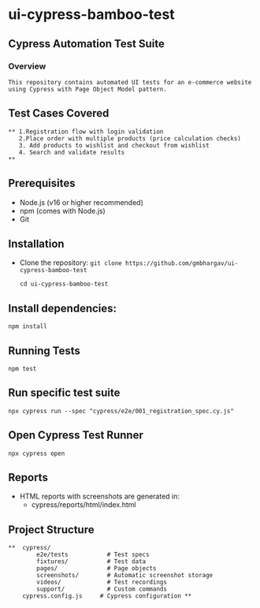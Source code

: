 # ui-cypress-bamboo-test
## Cypress Automation Test Suite
### Overview
    This repository contains automated UI tests for an e-commerce website using Cypress with Page Object Model pattern.
## Test Cases Covered
    ** 1.Registration flow with login validation
       2.Place order with multiple products (price calculation checks)
       3. Add products to wishlist and checkout from wishlist
       4. Search and validate results
    **

## Prerequisites
* Node.js (v16 or higher recommended)
* npm (comes with Node.js)        
* Git

## Installation
* Clone the repository:
    `git clone https://github.com/gmbhargav/ui-cypress-bamboo-test`

    `cd ui-cypress-bamboo-test`
## Install dependencies:
 `npm install`
## Running Tests
 `npm test`
## Run specific test suite
 `npx cypress run --spec "cypress/e2e/001_registration_spec.cy.js"`
## Open Cypress Test Runner
 `npx cypress open`
## Reports
 * HTML reports with screenshots are generated in:
    * cypress/reports/html/index.html
## Project Structure
    **  cypress/
            e2e/tests           # Test specs
            fixtures/           # Test data
            pages/              # Page objects
            screenshots/        # Automatic screenshot storage
            videos/             # Test recordings
            support/            # Custom commands
        cypress.config.js     # Cypress configuration **
